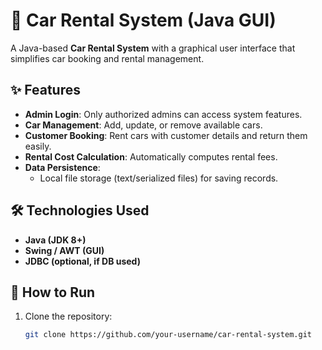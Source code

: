 # 🚗 Car Rental System (Java GUI)

A Java-based **Car Rental System** with a graphical user interface that simplifies car booking and rental management.  

## ✨ Features
- **Admin Login**: Only authorized admins can access system features.  
- **Car Management**: Add, update, or remove available cars.  
- **Customer Booking**: Rent cars with customer details and return them easily.  
- **Rental Cost Calculation**: Automatically computes rental fees.  
- **Data Persistence**:  
  - Local file storage (text/serialized files) for saving records.  

## 🛠️ Technologies Used
- **Java (JDK 8+)**  
- **Swing / AWT (GUI)**  
- **JDBC (optional, if DB used)**    

## 🚀 How to Run
1. Clone the repository:
   ```bash
   git clone https://github.com/your-username/car-rental-system.git
